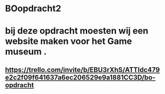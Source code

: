 # BOopdracht2
# bij deze opdracht moesten wij een website maken voor het Game museum . 
## https://trello.com/invite/b/EBU3rXhS/ATTIdc479e2c2f09f641637a6ec206529e9a1881CC3D/bo-opdracht
